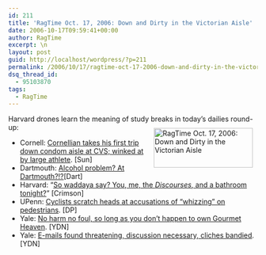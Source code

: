 ```yaml
---
id: 211
title: 'RagTime Oct. 17, 2006: Down and Dirty in the Victorian Aisle'
date: 2006-10-17T09:59:41+00:00
author: RagTime
excerpt: \n
layout: post
guid: http://localhost/wordpress/?p=211
permalink: /2006/10/17/ragtime-oct-17-2006-down-and-dirty-in-the-victorian-aisle/
dsq_thread_id:
  - 95103870
tags:
  - RagTime
---
```

Harvard drones learn the meaning of study breaks in today&#8217;s dailies round-up[<img width="200" vspace="10" hspace="10" height="80" border="0" align="right" src="http://www.ivygateblog.com/wp-content/uploads/2006/09/ragtime.jpg" alt="RagTime Oct. 17, 2006: Down and Dirty in the Victorian Aisle" />](http://www.ivygateblog.com/tags/ragtime/):

  * Cornell: <a target="_blank" href="http://cornelldailysun.com/node/18966" title="Unfortunately, no phone number was obtained.">Cornellian takes his first trip down condom aisle at CVS; winked at by large athlete</a>. [Sun]
  * Dartmouth: <a target="_blank" href="http://www.thedartmouth.com/article.php?aid=2006101701010" title="Drinking is not a valid Dartmouth tradition. *snicker*">Alcohol problem? At Dartmouth?!?</a>[Dart]
  * Harvard: &#8220;<a target="_blank" href="http://www.thecrimson.com/article.aspx?ref=515001" title="As if Harvard students had sex to begin with.">So waddaya say? You, me, the <em>Discourses</em>, and a bathroom tonight?</a>&#8221; [Crimson]
  * UPenn: <a target="_blank" href="http://www.dailypennsylvanian.com/news/2006/10/17/Opinion/Rene-Alvarez.Cyclists.Need.To.Start.Obeying.The.Rules-2371337.shtml" title="Also: Tenuous puns celebrated at IvyGate.">Cyclists scratch heads at accusations of &#8220;whizzing&#8221; on pedestrians</a>. [DP]
  * Yale: <span class="ArticleText"><a target="_blank" href="http://www.yaledailynews.com/Article.aspx?ArticleID=33743" title="&quot;So it was procedural, I guess.&quot;">No harm no foul, so long as you don&#8217;t happen to own Gourmet Heaven</a>. [YDN]</span>
  * <span class="ArticleText">Yale: <a target="_blank" href="http://www.yaledailynews.com/Article.aspx?ArticleID=33741" title="Heh. Wang.">E-mails found threatening, discussion necessary, cliches bandied</a>. [YDN]</span>